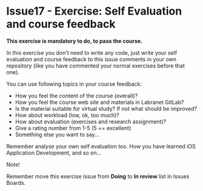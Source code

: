 # Issue17 - Exercise: Self Evaluation and course feedback

<b>This exercise is mandatory to do, to pass the course.</b>

In this exercise you don't need to write any code, just write your self evaluation
and course feedback to this issue comments in your own repository (like you have 
commented your normal exercises before that one). 

You can use following topics in your course feedback:
* How you feel the content of the course (overall)?
* How you feel the course web site and materials in Labranet GitLab?
* Is the material suitable for virtual study? If not what should be improved?
* How about workload (low, ok, too much)?
* How about evaluation (exercises and research assignment)?
* Give a rating number from 1-5 (5 == excellent)
* Something else you want to say...

Remember analyse your own self evaluation too. How you have learned iOS 
Application Development, and so on...

Note!

Remember move this exercise issue from <b>Doing</b> to <b>In review</b> list in 
Issues Boards.